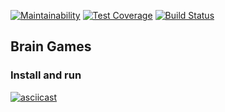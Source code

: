 [![Maintainability](https://api.codeclimate.com/v1/badges/d177a887871a48012255/maintainability)](https://codeclimate.com/github/SaenkoJr/project-lvl1-s466/maintainability)
[![Test Coverage](https://api.codeclimate.com/v1/badges/d177a887871a48012255/test_coverage)](https://codeclimate.com/github/SaenkoJr/project-lvl1-s466/test_coverage)
[![Build Status](https://travis-ci.com/SaenkoJr/project-lvl1-s466.svg?branch=master)](https://travis-ci.com/SaenkoJr/project-lvl1-s466)

## Brain Games

### Install and run
[![asciicast](https://asciinema.org/a/9O8AqTUf1N4tehkAqXHRNqb7R.svg)](https://asciinema.org/a/9O8AqTUf1N4tehkAqXHRNqb7R)

